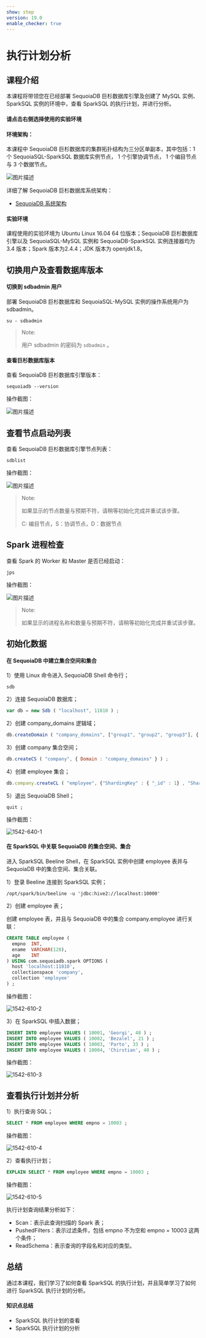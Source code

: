 ```yaml
---
show: step
version: 19.0 
enable_checker: true 
---
```


# 执行计划分析

## 课程介绍

本课程将带领您在已经部署 SequoiaDB 巨杉数据库引擎及创建了 MySQL 实例、SparkSQL 实例的环境中，查看 SparkSQL 的执行计划，并进行分析。

#### 请点击右侧选择使用的实验环境

#### 环境架构：

本课程中 SequoiaDB 巨杉数据库的集群拓扑结构为三分区单副本，其中包括：1 个 SequoiaSQL-SparkSQL 数据库实例节点， 1 个引擎协调节点， 1 个编目节点与 3 个数据节点。

![图片描述](https://doc.shiyanlou.com/courses/1542/1207281/50d088eb3f655c3058e4ee9ea6a29446-0)

详细了解 SequoiaDB 巨杉数据库系统架构：

* [SequoiaDB 系统架构](http://doc.sequoiadb.com/cn/sequoiadb-cat_id-1519649201-edition_id-0)

#### 实验环境

课程使用的实验环境为 Ubuntu Linux 16.04 64 位版本；SequoiaDB 巨杉数据库引擎以及 SequoiaSQL-MySQL 实例和 SequoiaDB-SparkSQL 实例连接器均为 3.4 版本；Spark 版本为2.4.4；JDK 版本为 openjdk1.8。

## 切换用户及查看数据库版本

#### 切换到 sdbadmin 用户

部署 SequoiaDB 巨杉数据库和 SequoiaSQL-MySQL 实例的操作系统用户为 sdbadmin。

```shell
su - sdbadmin
```

>Note:
>
>用户 sdbadmin 的密码为 `sdbadmin` 。

#### 查看巨杉数据库版本

查看 SequoiaDB 巨杉数据库引擎版本：

```shell
sequoiadb --version
```

操作截图：

![图片描述](https://doc.shiyanlou.com/courses/1538/1207281/6cccf5951f048e01b4789f3c08483bb0-0)

## 查看节点启动列表

查看 SequoiaDB 巨杉数据库引擎节点列表：

```shell
sdblist
```

操作截图：

![图片描述](https://doc.shiyanlou.com/courses/1538/1207281/810c1187bb311b8a506bdb6731e1f73f-0)

>Note:
>
>如果显示的节点数量与预期不符，请稍等初始化完成并重试该步骤。
> 
>C: 编目节点，S：协调节点，D：数据节点

## Spark 进程检查

查看 Spark 的 Worker 和 Master 是否已经启动：

```shell
jps
```

操作截图：

![图片描述](https://doc.shiyanlou.com/courses/1542/1207281/892e0fbf13b71ea9762ff760a764ac5c-0)

>Note:
>
>如果显示的进程名称和数量与预期不符，请稍等初始化完成并重试该步骤。

## 初始化数据

#### 在 SequoiaDB 中建立集合空间和集合

1）使用 Linux 命令进入 SequoiaDB Shell 命令行；

```shell
sdb
```

2）连接 SequoiaDB 数据库；

```javascript
var db = new Sdb ( "localhost", 11810 ) ;
```

2）创建 company_domains 逻辑域；

```javascript
db.createDomain ( "company_domains", ["group1", "group2", "group3"], { AutoSplit : true } ) ;
```

3）创建 company 集合空间；

```javascript
db.createCS ( "company", { Domain : "company_domains" } ) ;
```

4）创建 employee 集合；

```javascript
db.company.createCL ( "employee", {"ShardingKey" : { "_id" : 1} , "ShardingType" : "hash" , "ReplSize" : -1 , "Compressed" : true , "CompressionType" : "lzw" , "AutoSplit" : true , "EnsureShardingIndex" : false } ) ;
```

5）退出 SequoiaDB Shell；

```shell
quit ;
```

操作截图：

![1542-640-1](https://doc.shiyanlou.com/courses/1542/1207281/d5469fa5acc0275bfa62236a6e6d5e34)

#### 在 SparkSQL 中关联 SequoiaDB 的集合空间、集合

进入 SparkSQL Beeline Shell，在 SparkSQL 实例中创建 employee 表并与 SequoiaDB 中的集合空间、集合关联。

1）登录 Beeline 连接到 SparkSQL 实例；

```shell
/opt/spark/bin/beeline -u 'jdbc:hive2://localhost:10000'
```

2）创建 employee 表；

创建 employee 表，并且与 SequoiaDB 中的集合 company.employee 进行关联：

```sql
CREATE TABLE employee (
  empno  INT,
  ename  VARCHAR(128),
  age    INT
) USING com.sequoiadb.spark OPTIONS (
  host 'localhost:11810',
  collectionspace 'company',
  collection 'employee'
) ;
```

操作截图：

![1542-610-2](https://doc.shiyanlou.com/courses/1542/1207281/324fbfcf6f78845eb39ae378ed6c9ff6)

3）在 SparkSQL 中插入数据；

```sql
INSERT INTO employee VALUES ( 10001, 'Georgi', 48 ) ;
INSERT INTO employee VALUES ( 10002, 'Bezalel', 21 ) ;
INSERT INTO employee VALUES ( 10003, 'Parto', 33 ) ;
INSERT INTO employee VALUES ( 10004, 'Chirstian', 40 ) ;
```

操作截图：

![1542-610-3](https://doc.shiyanlou.com/courses/1542/1207281/dd7cd19a88f736d5e7964e8cb4cc2a53)

## 查看执行计划并分析

1）执行查询 SQL；

```sql
SELECT * FROM employee WHERE empno = 10003 ;
```

操作截图：

![1542-610-4](https://doc.shiyanlou.com/courses/1542/1207281/1b558227b3fb7e3ff724e2ea0979ff8f)

2）查看执行计划；

```sql
EXPLAIN SELECT * FROM employee WHERE empno = 10003 ;
```

操作截图：

![1542-610-5](https://doc.shiyanlou.com/courses/1542/1207281/d6d3e6d397fe7c1aac142d4b1af4d7de)

执行计划查询结果分析如下：

+ Scan：表示此查询扫描的 Spark 表；
+ PushedFilters：表示过滤条件，包括 empno 不为空和 empno = 10003 这两个条件；
+ ReadSchema：表示查询的字段名和对应的类型。

<!--
## SequoiaDB-SparkSQL 连接器优化

对于数据量庞大的表来说，使用高效的数据读取模式有助于提高查询效率，下面主要介绍 partitionmode 参数的不同配置对 SparkSQL 查询的影响，如果想了解更详细的分析，可参考 [SparkSQL + SequoiaDB 性能调优策略](http://blog.sequoiadb.com/cn/detail-id-112)。

partitionmode 参数在创建 SequoiaDB-SparkSQL 关联表时指定，表示连接器的分区模式，可选值为“single”、“sharding”、“datablock”和“auto”，默认值为“auto”。下面介绍一下各个值的含义：

1. single ：SparkSQL 在访问 SequoiaDB 数据时，不考虑并发性能，只用一个线程连接 SequoiaDB 的协调节点，一般在建表做表结构数据抽样时采用；

2. sharding ：SparkSQL 在访问 SequoiaDB 数据时，采用直接连接SequoiaDB 各个数据节点的方式，可以根据索引筛选数据；一般用于 SQL 命令包含查询条件，并且该查询可以在 SequoiaDB 中使用索引的场景；

3. datablock ：SparkSQL 在访问 SequoiaDB 数据时，采用并发连接SequoiaDB 的数据块进行数据读取，读取所有的数据块；一般用于 SQL 命令无法在 SequoiaDB 中使用索引查询，并且查询的数据量较大的场景；

4. auto ：SparkSQL 在向 SequoiaDB 查询数据时，由连接器根据不同的情况分析决定，此次查询访问 SequoiaDB 数据的方式使用“sharding”或者“datablock”。

>Note:
>
>在使用 datablock 模式访问 SequoiaDB 数据访问时，有以下两个参数可以搭配使用：
>
>partitionblocknum ：表示每个 Spark Worker 在进行数据计算时，一次获取多少个 SequoiaDB 数据块读取任务，默认值为 4；当查询的目标表数据块较多时，应增大该参数值以提高数据读取效率。
>
>partitionmaxnum ：表示连接器最多能够生成多少个数据块读取任务，该参数的默认值为 1000；当查询的目标表数据块较多时，应增大该参数值以减少计算 Spark task 数量的时间。

partitionmode 参数的配置选择需要根据实际情况进行分析。一般来说，对于能够走索引并且查询条件字段趋向于唯一的查询，推荐使用 sharding 模式，这样能够精准命中需要查询的数据；对于能够走索引但是查询返回结果集很大的查询，推荐使用 datablock 模式，这样在数据读取时进行顺序读取可以避免大量的随机 IO，提高数据读取效率。

-->


## 总结

通过本课程，我们学习了如何查看 SparkSQL 的执行计划，并且简单学习了如何进行 SparkSQL 执行计划的分析。

#### 知识点总结

+ SparkSQL 执行计划的查看
+ SparkSQL 执行计划的分析
